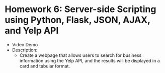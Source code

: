# Homework 6: Server-side Scripting using Python, Flask, JSON, AJAX, and Yelp API
  - Video Demo
  - Description:
     - Create a webpage that allows users to search for business information using the Yelp API, and the results will be displayed in a card and tabular format.
